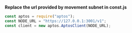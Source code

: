 
**Replace the url provided by movement subnet in const.js**


```javascript
const aptos = require("aptos");
const NODE_URL = "https://127.0.0.1:3001/v1";
const client = new aptos.AptosClient(NODE_URL);
```